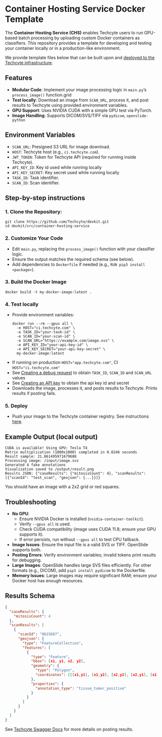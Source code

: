 # Container Hosting Service Docker Template

The **Container Hosting Service (CHS)** enables Techcyte users to run GPU-based batch processing by uploading custom Docker containers as classifiers. This repository provides a template for developing and testing your container locally or in a production-like environment.

We provide template files below that can be built upon and [deployed to the Techcyte infrastructure](guides/container-hosting-service/index.md).

## Features
- **Modular Code**: Implement your image processing logic in `main.py`’s `process_image()` function.grid
- **Test locally**: Download an image from `SCAN_URL`, process it, and post results to Techcyte using provided environment variables.
- **GPU Support**: Uses NVIDIA CUDA with a simple GPU test via PyTorch.
- **Image Handling**: Supports DICOM/SVS/TIFF via `pydicom`, `openslide-python`

## Environment Variables

  - `SCAN_URL`: Presigned S3 URL for image download.
  - `HOST`: Techcyte host (e.g., `ci.techcyte.com`).
  - `JWT_TOKEN`: Token for Techcyte API (required for running inside Techcyte).
  - `API_KEY_ID`: Key id used while running locally
  - `API_KEY_SECRET`: Key secret used while running locally
  - `TASK_ID`: Task identifier.
  - `SCAN_ID`: Scan identifier.

## Step-by-step instructions

### 1. Clone the Repository:
   ```
   git clone https://github.com/Techcyte/devkit.git
   cd devkit/src/container-hosting-service
   ```

### 2. Customize Your Code
   - Edit `main.py`, replacing the `process_image()` function with your classifier logic.
   - Ensure the output matches the required schema (see below).
   - Add dependencies to `Dockerfile` if needed (e.g., `RUN pip3 install <package>`).

### 3. Build the Docker Image
  ```
  docker build -t my-docker-image:latest .
  ```

### 4. Test locally
   - Provide environment variables:
     ```
     docker run --rm --gpus all \
       -e HOST="ci.techcyte.com" \
       -e TASK_ID="your-task-id" \
       -e SCAN_ID="your-scan-id" \
       -e SCAN_URL="https://example.com/image.svs" \
       -e API_KEY_ID="your-api-key-id" \
       -e API_KEY_SECRET="your-api-key-secret" \
       my-docker-image:latest
     ```
   - If running on production `HOST="app.techcyte.com"`, CI `HOST="ci.techcyte.com"`
   - See [Creating a debug request](./guides/creating-a-debug-request/index.md) to obtain `TASK_ID`, `SCAN_ID` and `SCAN_URL` values
   - See [Creating an API key](./guides/creating-an-api-key/index.md) to obtain the api key id and secret
   - Downloads the image, processes it, and posts results to Techcyte. Prints results if posting fails.

### 5. Deploy
   - Push your image to the Techcyte container registry. See instructions [here](guides/container-hosting-service/index.md).


## Example Output (local output)
```
CUDA is available! Using GPU: Tesla T4
Matrix multiplication (1000x1000) completed in 0.0246 seconds
Result sample: 21.861495971679688
Processing image: /input/image.svs
Generated 4 fake annotations
Visualization saved to /output/result.png
Results JSON: {"caseResults": {"mitosisCount": 4}, "scanResults": [{"scanId": "test_scan", "geojson": {...}}]}
```

You should have an image with a 2x2 grid or red squares.


## Troubleshooting
- **No GPU**:
  - Ensure NVIDIA Docker is installed (`nvidia-container-toolkit`).
  - Verify `--gpus all` is used.
  - Check CUDA compatibility (image uses CUDA 11.8; ensure your GPU supports it).
  - If error persists, run without `--gpus all` to test CPU fallback.
- **Image Issues**: Ensure the input file is a valid SVS or TIFF. OpenSlide supports both.
- **Posting Errors**: Verify environment variables; invalid tokens print results for debugging.
- **Large Images**: OpenSlide handles large SVS files efficiently. For other formats (e.g., DICOM), add `pip3 install pydicom` to the Dockerfile.
- **Memory Issues**: Large images may require significant RAM; ensure your Docker host has enough resources.

## Results Schema

```json
{
  "caseResults": {
    "mitosisCount": 4
  },
  "scanResults": [
    {
      "scanId": "8615687",
      "geojson": {
        "type": "FeatureCollection",
        "features": [
          {
            "type": "Feature",
            "bbox": [x1, y1, x2, y2],
            "geometry": {
              "type": "Polygon",
              "coordinates": [[[x1,y1], [x1,y2], [x2,y2], [x2,y1], [x1,y1]]]
            },
            "properties": {
              "annotation_type": "tissue_tumor_positive"
            }
          }
        ]
      }
    }
  ]
}
```

See [Techcyte Swagger Docs](https://api.app.techcyte.com/docs/#/External%20Results/ExternalResults) for more details on posting results.
